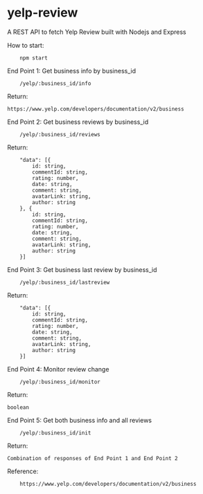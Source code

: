 # yelp-review
A REST API to fetch Yelp Review built with Nodejs and Express

How to start:

		npm start

End Point 1: Get business info by business_id 

		/yelp/:business_id/info

Return: 
    
    https://www.yelp.com/developers/documentation/v2/business		


End Point 2: Get business reviews by business_id 

		/yelp/:business_id/reviews

Return:

		"data": [{
			id: string,
			commentId: string,
			rating: number,
			date: string,
			comment: string,
			avatarLink: string,
			author: string
		}, {
			id: string,
			commentId: string,
			rating: number,
			date: string,
			comment: string,
			avatarLink: string,
			author: string
		}]


End Point 3: Get business last review by business_id 

		/yelp/:business_id/lastreview

Return:

		"data": [{
			id: string,
			commentId: string,
			rating: number,
			date: string,
			comment: string,
			avatarLink: string,
			author: string
		}]

End Point 4: Monitor review change 

		/yelp/:business_id/monitor

Return: 
    
    boolean		

End Point 5: Get both business info and all reviews 

		/yelp/:business_id/init

Return: 
    
    Combination of responses of End Point 1 and End Point 2		

Reference: 

		https://www.yelp.com/developers/documentation/v2/business
